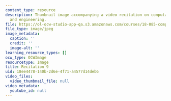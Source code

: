 ```yaml
---
content_type: resource
description: Thumbnail image accompanying a video recitation on computational science
  and engineering.
file: https://ol-ocw-studio-app-qa.s3.amazonaws.com/courses/18-085-computational-science-and-engineering-i-fall-2008/18ee4478140b2d6e4f71a4577d14deb6_r9.jpg
file_type: image/jpeg
image_metadata:
  caption: ''
  credit: ''
  image-alt: ''
learning_resource_types: []
ocw_type: OCWImage
resourcetype: Image
title: Recitation 9
uid: 18ee4478-140b-2d6e-4f71-a4577d14deb6
video_files:
  video_thumbnail_file: null
video_metadata:
  youtube_id: null
---
```


